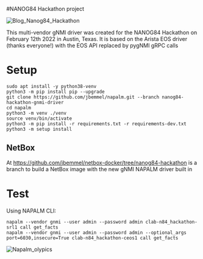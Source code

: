 #NANOG84 Hackathon project

![Blog_Nanog84_Hackathon](https://user-images.githubusercontent.com/2031627/153724164-65441a81-5684-4ed7-96ee-54980790a962.png)

This multi-vendor gNMI driver was created for the NANOG84 Hackathon on February 12th 2022 in Austin, Texas.
It is based on the Arista EOS driver (thanks everyone!) with the EOS API replaced by pygNMI gRPC calls

# Setup

```
sudo apt install -y python38-venv
python3 -m pip install pip --upgrade
git clone https://github.com/jbemmel/napalm.git --branch nanog84-hackathon-gnmi-driver
cd napalm
python3 -m venv ./venv
source venv/bin/activate
python3 -m pip install -r requirements.txt -r requirements-dev.txt
python3 -m setup install
```

## NetBox
At https://github.com/jbemmel/netbox-docker/tree/nanog84-hackathon is a branch to build a NetBox image with the new gNMI NAPALM driver built in

# Test
Using NAPALM CLI:
```
napalm --vendor gnmi --user admin --password admin clab-n84_hackathon-srl1 call get_facts
napalm --vendor gnmi --user admin --password admin --optional_args port=6030,insecure=True clab-n84_hackathon-ceos1 call get_facts
```

![Napalm_olypics](https://user-images.githubusercontent.com/2031627/153724175-69f9fcd0-bcbe-49e5-8676-89de32c1f9b3.png)
